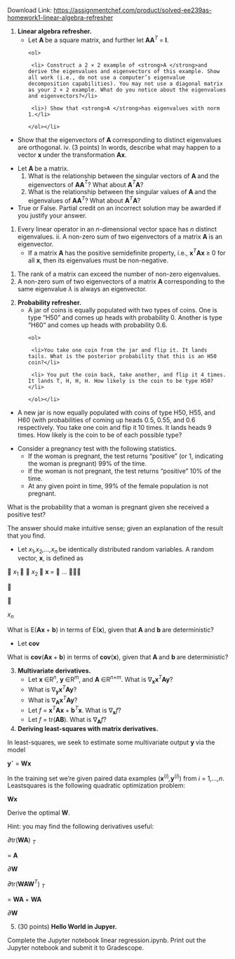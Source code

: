 Download Link: https://assignmentchef.com/product/solved-ee239as-homework1-linear-algebra-refresher
<br>
<ol>

 <li><strong>Linear algebra refresher.</strong>

  <ul>

   <li> Let <strong>A </strong>be a square matrix, and further let <strong>AA</strong><em><sup>T </sup></em>= <strong>I</strong>.

    <ol>

     <li> Construct a 2 × 2 example of <strong>A </strong>and derive the eigenvalues and eigenvectors of this example. Show all work (i.e., do not use a computer’s eigenvalue decomposition capabilities). You may not use a diagonal matrix as your 2 × 2 example. What do you notice about the eigenvalues and eigenvectors?</li>

     <li>) Show that <strong>A </strong>has eigenvalues with norm 1.</li>

    </ol></li>

  </ul></li>

</ol>

<ul>

 <li> Show that the eigenvectors of <strong>A </strong>corresponding to distinct eigenvalues are orthogonal. iv. (3 points) In words, describe what may happen to a vector <strong>x </strong>under the transformation <strong>Ax</strong>.</li>

</ul>

<ul>

 <li> Let <strong>A </strong>be a matrix.

  <ol>

   <li> What is the relationship between the singular vectors of <strong>A </strong>and the eigenvectors of <strong>AA</strong><em><sup>T</sup></em>? What about <strong>A</strong><em><sup>T</sup></em><strong>A</strong>?</li>

   <li> What is the relationship between the singular values of <strong>A </strong>and the eigenvalues of <strong>AA</strong><em><sup>T</sup></em>? What about <strong>A</strong><em><sup>T</sup></em><strong>A</strong>?</li>

  </ol></li>

 <li> True or False. Partial credit on an incorrect solution may be awarded if you justify your answer.</li>

</ul>

<ol>

 <li>Every linear operator in an <em>n</em>-dimensional vector space has <em>n </em>distinct eigenvalues. ii. A non-zero sum of two eigenvectors of a matrix <strong>A </strong>is an eigenvector.

  <ul>

   <li>If a matrix <strong>A </strong>has the positive semidefinite property, i.e., <strong>x</strong><em><sup>T</sup></em><strong>Ax </strong>≥ 0 for all <strong>x</strong>, then its eigenvalues must be non-negative.</li>

  </ul></li>

</ol>

<ol>

 <li>The rank of a matrix can exceed the number of non-zero eigenvalues.</li>

 <li>A non-zero sum of two eigenvectors of a matrix <strong>A </strong>corresponding to the same eigenvalue <em>λ </em>is always an eigenvector.</li>

</ol>

<ol start="2">

 <li><strong>Probability refresher.</strong>

  <ul>

   <li> A jar of coins is equally populated with two types of coins. One is type “H50” and comes up heads with probability 0<em>.</em> Another is type “H60” and comes up heads with probability 0<em>.</em>6.

    <ol>

     <li>You take one coin from the jar and flip it. It lands tails. What is the posterior probability that this is an H50 coin?</li>

     <li> You put the coin back, take another, and flip it 4 times. It lands T, H, H, H. How likely is the coin to be type H50?</li>

    </ol></li>

  </ul></li>

</ol>

<ul>

 <li> A new jar is now equally populated with coins of type H50, H55, and H60 (with probabilities of coming up heads 0<em>.</em>5, 0<em>.</em>55, and 0<em>.</em>6 respectively. You take one coin and flip it 10 times. It lands heads 9 times. How likely is the coin to be of each possible type?</li>

</ul>

<ul>

 <li> Consider a pregnancy test with the following statistics.

  <ul>

   <li>If the woman is pregnant, the test returns “positive” (or 1, indicating the woman is pregnant) 99% of the time.</li>

   <li>If the woman is not pregnant, the test returns “positive” 10% of the time.</li>

   <li>At any given point in time, 99% of the female population is not pregnant.</li>

  </ul></li>

</ul>

What is the probability that a woman is pregnant given she received a positive test?

The answer should make intuitive sense; given an explanation of the result that you find.

<ul>

 <li> Let <em>x</em><sub>1</sub><em>,x</em><sub>2</sub><em>,…,x<sub>n </sub></em>be identically distributed random variables. A random vector, <strong>x</strong>, is defined as</li>

</ul>

 <em>x</em><sub>1 </sub>  <em>x</em><sub>2 </sub> <strong>x </strong>=  … 





<em>x<sub>n</sub></em>

What is E(<strong>Ax </strong>+ <strong>b</strong>) in terms of E(<strong>x</strong>), given that <strong>A </strong>and <strong>b </strong>are deterministic?

<ul>

 <li> Let <strong>cov</strong></li>

</ul>

What is <strong>cov</strong>(<strong>Ax </strong>+ <strong>b</strong>) in terms of <strong>cov</strong>(<strong>x</strong>), given that <strong>A </strong>and <strong>b </strong>are deterministic?

<ol start="3">

 <li><strong>Multivariate derivatives.</strong>

  <ul>

   <li> Let <strong>x </strong>∈R<em><sup>n</sup></em>, <strong>y </strong>∈R<em><sup>m</sup></em>, and <strong>A </strong>∈R<em><sup>n</sup></em><sup>×<em>m</em></sup>. What is ∇<strong><sub>x</sub>x</strong><em><sup>T</sup></em><strong>Ay</strong>?</li>

   <li>What is ∇<strong><sub>y</sub>x</strong><em><sup>T</sup></em><strong>Ay</strong>?</li>

   <li>What is ∇<strong><sub>A</sub>x</strong><em><sup>T</sup></em><strong>Ay</strong>?</li>

   <li> Let <em>f </em>= <strong>x</strong><em><sup>T</sup></em><strong>Ax </strong>+ <strong>b</strong><em><sup>T</sup></em><strong>x</strong>. What is ∇<strong><sub>x</sub></strong><em>f</em>?</li>

   <li> Let <em>f </em>= tr(<strong>AB</strong>). What is ∇<strong><sub>A</sub></strong><em>f</em>?</li>

  </ul></li>

 <li><strong>Deriving least-squares with matrix derivatives.</strong></li>

</ol>

In least-squares, we seek to estimate some multivariate output <strong>y </strong>via the model

<strong>y</strong>ˆ = <strong>Wx</strong>

In the training set we’re given paired data examples (<strong>x</strong><sup>(<em>i</em>)</sup><em>,</em><strong>y</strong><sup>(<em>i</em>)</sup>) from <em>i </em>= 1<em>,…,n</em>. Leastsquares is the following quadratic optimization problem:

<strong>Wx</strong>

Derive the optimal <strong>W</strong>.

Hint: you may find the following derivatives useful:

<em>∂</em>tr(<strong>WA</strong>)                   <em><sub>T</sub></em>

= <strong>A</strong>

<em>∂</em><strong>W</strong>

<em>∂</em>tr(<strong>WAW</strong><em><sup>T</sup></em>)                         <em><sub>T</sub></em>

= <strong>WA </strong>+ <strong>WA</strong>

<em>∂</em><strong>W</strong>

<ol start="5">

 <li>(30 points) <strong>Hello World in Jupyer.</strong></li>

</ol>

Complete the Jupyter notebook linear regression.ipynb. Print out the Jupyter notebook and submit it to Gradescope.
